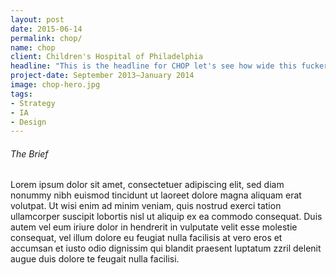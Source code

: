 ```yaml
---
layout: post
date: 2015-06-14
permalink: chop/
name: chop
client: Children's Hospital of Philadelphia
headline: "This is the headline for CHOP let's see how wide this fucker goes and how nice\xA0it\xA0wraps"
project-date: September 2013–January 2014
image: chop-hero.jpg
tags:
- Strategy
- IA
- Design
---
```


<h6>The Brief</h6>

<p>Lorem ipsum dolor sit amet, consectetuer adipiscing elit, sed diam nonummy nibh euismod tincidunt ut laoreet dolore magna aliquam erat volutpat. Ut wisi enim ad minim veniam, quis nostrud exerci tation ullamcorper suscipit lobortis nisl ut aliquip ex ea commodo consequat. Duis autem vel eum iriure dolor in hendrerit in vulputate velit esse molestie consequat, vel illum dolore eu feugiat nulla facilisis at vero eros et accumsan et iusto odio dignissim qui blandit praesent luptatum zzril delenit augue duis dolore te feugait nulla facilisi.</p>
